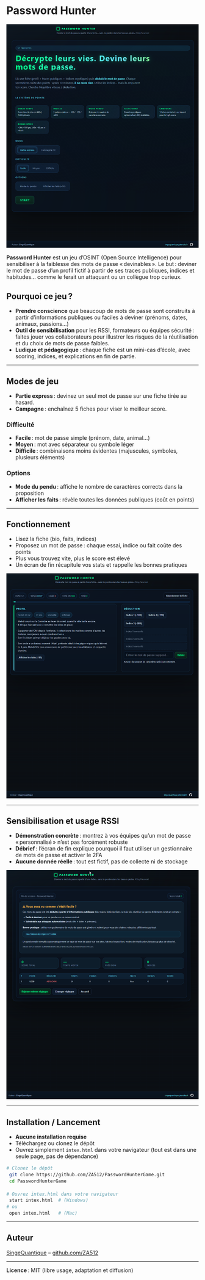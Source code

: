 
# Password Hunter


![Écran d’accueil Password Hunter](screenshot/GameOption.png)

**Password Hunter** est un jeu d’OSINT (Open Source Intelligence) pour sensibiliser à la faiblesse des mots de passe « devinables ». Le but : deviner le mot de passe d’un profil fictif à partir de ses traces publiques, indices et habitudes… comme le ferait un attaquant ou un collègue trop curieux.

## Pourquoi ce jeu ?

- **Prendre conscience** que beaucoup de mots de passe sont construits à partir d’informations publiques ou faciles à deviner (prénoms, dates, animaux, passions…)
- **Outil de sensibilisation** pour les RSSI, formateurs ou équipes sécurité : faites jouer vos collaborateurs pour illustrer les risques de la réutilisation et du choix de mots de passe faibles.
- **Ludique et pédagogique** : chaque fiche est un mini-cas d’école, avec scoring, indices, et explications en fin de partie.

---

## Modes de jeu

- **Partie express** : devinez un seul mot de passe sur une fiche tirée au hasard.
- **Campagne** : enchaînez 5 fiches pour viser le meilleur score.

### Difficulté
- **Facile** : mot de passe simple (prénom, date, animal…)
- **Moyen** : mot avec séparateur ou symbole léger
- **Difficile** : combinaisons moins évidentes (majuscules, symboles, plusieurs éléments)

### Options
- **Mode du pendu** : affiche le nombre de caractères corrects dans la proposition
- **Afficher les faits** : révèle toutes les données publiques (coût en points)

---

## Fonctionnement

- Lisez la fiche (bio, faits, indices)
- Proposez un mot de passe : chaque essai, indice ou fait coûte des points
- Plus vous trouvez vite, plus le score est élevé
- Un écran de fin récapitule vos stats et rappelle les bonnes pratiques



![Exemple de fiche](screenshot/game.png)

---

## Sensibilisation et usage RSSI

- **Démonstration concrète** : montrez à vos équipes qu’un mot de passe « personnalisé » n’est pas forcément robuste
- **Débrief** : l’écran de fin explique pourquoi il faut utiliser un gestionnaire de mots de passe et activer le 2FA
- **Aucune donnée réelle** : tout est fictif, pas de collecte ni de stockage



![Écran de fin et sensibilisation](screenshot/endgame.png)

---

## Installation / Lancement

- **Aucune installation requise**
- Téléchargez ou clonez le dépôt
- Ouvrez simplement `intex.html` dans votre navigateur (tout est dans une seule page, pas de dépendance)

```sh
# Clonez le dépôt
 git clone https://github.com/ZA512/PasswordHunterGame.git
 cd PasswordHunterGame

# Ouvrez intex.html dans votre navigateur
 start intex.html  # (Windows)
# ou
 open intex.html   # (Mac)
```

---

## Auteur

[SingeQuantique](https://singequantique.jateroka.fr) – [github.com/ZA512](https://github.com/ZA512)

---

**Licence** : MIT (libre usage, adaptation et diffusion)
